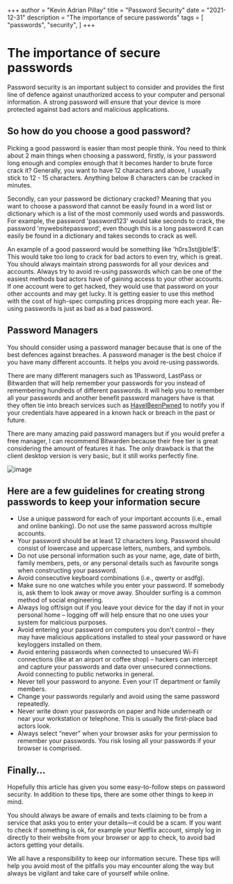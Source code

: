 +++
author = "Kevin Adrian Pillay"
title = "Password Security"
date = "2021-12-31"
description = "The importance of secure passwords"
tags = [
    "passwords",
    "security",
]
+++

# The importance of secure passwords

Password security is an important subject to consider and provides the first line of defence against unauthorized access to your computer and personal information. 
A strong password will ensure that your device is more protected against bad actors and malicious applications. 

## So how do you choose a good password?

Picking a good password is easier than most people think. You need to think about 2 main things when choosing a password, firstly, is your password long enough and complex enough that it becomes harder to brute force crack it? Generally, you want to have 12 characters and above, I usually stick to 12 - 15 characters. Anything below 8 characters can be cracked in minutes. 

Secondly, can your password be dictionary cracked? Meaning that you want to choose a password that cannot be easily found in a word list or dictionary which is a list of the most commonly used words and passwords. For example, the password 'password123' would take seconds to crack, the password 'mywebsitepassword', even though this is a long password it can easily be found in a dictionary and takes seconds to crack as well. 

An example of a good password would be something like 'h0rs3st@ble!$'. This would take too long to crack for bad actors to even try, which is great. 
You should always maintain strong passwords for all your devices and accounts. Always try to avoid re-using passwords which can be one of the easiest methods bad actors have of gaining access to your other accounts. 
If one account were to get hacked, they would use that password on your other accounts and may get lucky. It is getting easier to use this method with the cost of high-spec computing prices dropping more each year. Re-using passwords is just as bad as a bad password. 

## Password Managers

You should consider using a password manager because that is one of the best defences against breaches. A password manager is the best choice if you have many different accounts. It helps you avoid re-using passwords.

There are many different managers such as 1Password, LastPass or Bitwarden that will help remember your passwords for you instead of remembering hundreds of different passwords. It will help you to remember all your passwords and another benefit password managers have is that they often tie into breach services such as [HaveIBeenPwned](https://haveibeenpwned.com) to notify you if your credentials have appeared in a known hack or breach in the past or future.

There are many amazing paid password managers but if you would prefer a free manager, I can recommend Bitwarden because their free tier is great considering the amount of features it has. 
The only drawback is that the client desktop version is very basic, but it still works perfectly fine. 

![image](https://user-images.githubusercontent.com/30116824/150977901-ce832df3-2ab4-4eef-8531-67d7d24e0293.png)

## Here are a few guidelines for creating strong passwords to keep your information secure

-	Use a unique password for each of your important accounts (i.e., email and online banking). Do not use the same password across multiple accounts. 
-	Your password should be at least 12 characters long. Password should consist of lowercase and uppercase letters, numbers, and symbols. 
-	Do not use personal information such as your name, age, date of birth, family members, pets, or any personal details such as favourite songs when constructing your password.
-	Avoid consecutive keyboard combinations (i.e., qwerty or asdfg).
-	Make sure no one  watches while you enter your password. If somebody is, ask them to look away or move away. Shoulder surfing is a common method of social engineering. 
-	Always log off/sign out if you leave your device for the day if not in your personal home – logging off will help ensure that no one uses your system for malicious purposes. 
-	Avoid entering your password on computers you don't control – they may have malicious applications installed to steal your password or have keyloggers installed on them.
-	Avoid entering passwords when connected to unsecured Wi-Fi connections (like at an airport or coffee shop) – hackers can intercept and capture your passwords and data over unsecured connections. Avoid connecting to public networks in general. 
-	Never tell your password to anyone. Even your IT department or family members.
-	Change your passwords regularly and avoid using the same password repeatedly.
-	Never write down your passwords on paper and hide underneath or near your workstation or telephone. This is usually the first-place bad actors look.
-	Always select “never” when your browser asks for your permission to remember your passwords. You risk losing all your passwords if your browser is comprised. 

## Finally...

Hopefully this article has given you some easy-to-follow steps on password security. In addition to these tips, there are some other things to keep in mind. 

You should always be aware of emails and texts claiming to be from a service that asks you to enter your details—it could be a scam. 
If you want to check if something is ok, for example your Netflix account, simply log in directly to their website from your browser or app to check, to avoid bad actors getting your details. 

We all have a responsibility to keep our information secure. These tips will help you avoid most of the pitfalls you may encounter along the way but always be vigilant and take care of yourself while online. 
